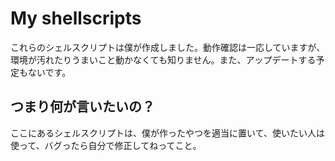 # My shellscripts 
これらのシェルスクリプトは僕が作成しました。動作確認は一応していますが、環境が汚れたりうまいこと動かなくても知りません。また、アップデートする予定もないです。

## つまり何が言いたいの？
ここにあるシェルスクリプトは、僕が作ったやつを適当に置いて、使いたい人は使って、バグったら自分で修正してねってこと。
